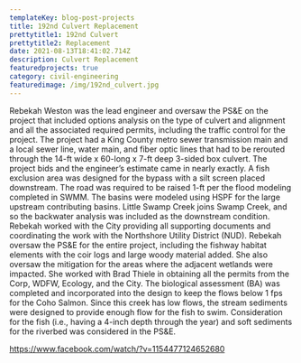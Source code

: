 ```yaml
---
templateKey: blog-post-projects
title: 192nd Culvert Replacement
prettytitle1: 192nd Culvert
prettytitle2: Replacement
date: 2021-08-13T18:41:02.714Z
description: Culvert Replacement
featuredprojects: true
category: civil-engineering
featuredimage: /img/192nd_culvert.jpg
---
```

Rebekah Weston was the lead engineer and oversaw the PS&E on the project that included options analysis on the type of culvert and alignment and all the associated required permits, including the traffic control for the project. The project had a King County metro sewer transmission main and a local sewer line, water main, and fiber optic lines that had to be rerouted through the 14-ft wide x 60-long x 7-ft deep 3-sided box culvert. The project bids and the engineer’s estimate came in nearly exactly. A fish exclusion area was designed for the bypass with a silt screen placed downstream. The road was required to be raised 1-ft per the flood modeling completed in SWMM.   The basins were modeled using HSPF for the large upstream contributing basins. Little Swamp Creek joins Swamp Creek, and so the backwater analysis was included as the downstream condition.  Rebekah worked with the City providing all supporting documents and coordinating the work with the Northshore Utility District (NUD). Rebekah oversaw the PS&E for the entire project, including the fishway habitat elements with the coir logs and large woody material added. She also oversaw the mitigation for the areas where the adjacent wetlands were impacted. She worked with Brad Thiele in obtaining all the permits from the Corp, WDFW, Ecology, and the City. The biological assessment (BA) was completed and incorporated into the design to keep the flows below 1 fps for the Coho Salmon. Since this creek has low flows, the stream sediments were designed to provide enough flow for the fish to swim. Consideration for the fish (i.e., having a 4-inch depth through the year) and soft sediments for the riverbed was considered in the PS&E.

<https://www.facebook.com/watch/?v=1154477124652680>